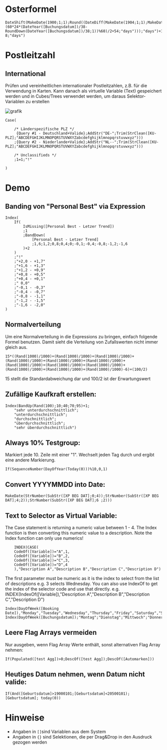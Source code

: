 # Osterformel

```
DateShift(MakeDate(1900;1;1);Round((DateDiff(MakeDate(1904;1;1);MakeDate(DateYear([Buchungsdatum]);4;DateDay(DateShift(MakeDate(1904;01;01);(60*24*(DateYear([Buchungsdatum])/38-RoundDown(DateYear([Buchungsdatum])/38;1))%60)/2+54;"days")));"days")+1462)/7)*7-8;"days")
```

# Postleitzahl

## International

Prüfen und vereinheitlichen internationaler Postleitzahlen, z.B. für die Verwendung in Karten. Kann danach als virtuelle Variable (Text) gespeichert werden und in Cubes/Trees verwendet werden, um daraus Selektor-Variablen zu erstellen

![grafik](https://user-images.githubusercontent.com/14135678/81716454-b103ee80-9479-11ea-9e8e-5d66d6016b3c.png)

```
Case(
	
	/* Länderspezifische PLZ */
	 {Query #1 - Deutschland+Valide};AddStr("DE-";Trim(StrClean([KU-PLZ];"ABCDEFGHIJKLMNOPQRSTUVWXYZabcdefghijklmnopqrstuvwxyz")))
	;{Query #2 - Niederlande+Valide};AddStr("NL--";Trim(StrClean([KU-PLZ];"ABCDEFGHIJKLMNOPQRSTUVWXYZabcdefghijklmnopqrstuvwxyz")))
	
	/* Unclassifieds */
	;1=1;"!"
	
)
```

# Demo

## Banding von "Personal Best" via Expression
```
Index(
	If(
		IsMissing([Personal Best - Letzer Trend])
		;1
		;BandDown(
			[Personal Best - Letzer Trend]
			;1,6;1,2;0,8;0,4;0;-0,1;-0,4;-0,8;-1,2;-1,6
		)+2
	)
	;"!"
	;"+2,0 - +1,7"
	;"+1,6 - +1,3"
	;"+1,2 - +0,9"
	;"+0,8 - +0,5"
	;"+0,4 - +0,1"
	;" 0,0"
	;"-0,1 - -0,3"
	;"-0,4 - -0,7"
	;"-0,8 - -1,1"
	;"-1,2 - -1,5"
	;"-1,6 - -2,0"
)
```

## Normalverteilung 

Um eine Normalverteilung in die Expressions zu bringen, einfach folgende Formel benutzen. Damit sieht die Verteilung von Zufallswerten nicht immer gleich aus.

```
15*((Rand(1000)/1000)+(Rand(1000)/1000)+(Rand(1000)/1000)+(Rand(1000)/1000)+(Rand(1000)/1000)+(Rand(1000)/1000)+(Rand(1000)/1000)+(Rand(1000)/1000)+(Rand(1000)/1000)+(Rand(1000)/1000)+(Rand(1000)/1000)+(Rand(1000)/1000)-6)+(100/2)
```
15 stellt die Standardabweichung dar und 100/2 ist der Erwartungswert

## Zufällige Kaufkraft erstellen:

```
Index(BandUp(Rand(100);10;40;70;95)+1;
    "sehr unterdurchschnittlich";
    "unterdurchschnittlich";
    "durchschnittlich";
    "überdurchschnittlich";
    "sehr überdurchschnittlich")
```

## Always 10% Testgroup:

Markiert jede 10. Zeile mit einer "1". Wechselt jeden Tag durch und ergibt eine andere Markierung.

```
If(SequenceNumber(DayOfYear(Today(0)))%10,0,1)
```

## Convert YYYYMMDD into Date:

```
MakeDate(StrNumber(SubStr([XP BEG DAT];0;4));StrNumber(SubStr([XP BEG DAT];4;2));StrNumber(SubStr([XP BEG DAT];6 ;2)))
```

## Text to Selector as Virtual Variable:

The Case statement is returning a numeric value between 1 - 4. The Index function is then converting this numeric value to a description. Note the Index function can only use numerics!

```
    INDEX(CASE(
    CodeOf([Variable])="A",1,
    CodeOf([Variable])="B",2,
    CodeOf([Variable])="C",3,
    CodeOf([Variable])="D",4
    ),"Description A","Description B","Description C","Description D")
```

The first parameter must be numeric as it is the index to select from the list of descriptions e.g. 3 selects Wednesday. You can also use IndexOf to get the index of the selector code and use that directly.
e.g. INDEX(IndexOf([Variable]),"Description A","Description B","Description C","Description D")

```
Index(DayOfWeek([Booking Date]),"Monday","Tuesday","Wednesday","Thursday","Friday","Saturday","Sunday")
Index(DayOfWeek([Buchungsdatum]);"Montag";"Dienstag";"Mittwoch";"Donnerstag";"Freitag";"Samstag";"Sonntag")
```

## Leere Flag Arrays vermeiden

Nur ausgeben, wenn Flag Array Werte enthält, sonst alternativen Flag Array nehmen:

```
If(Populated([test Agg])>0;DescOf([test Agg]);DescOf([Automarken]))
```

## Heutiges Datum nehmen, wenn Datum nicht valide:

```
If(And([Geburtsdatum]>19000101;[Geburtsdatum]<20500101);[Geburtsdatum]; today(0))
```


# Hinweise

* Angaben in `[]`sind Variablen aus dem System
* Angaben in `{}` sind Selektionen, die per Drag&Drop in den Ausdruck gezogen werden

